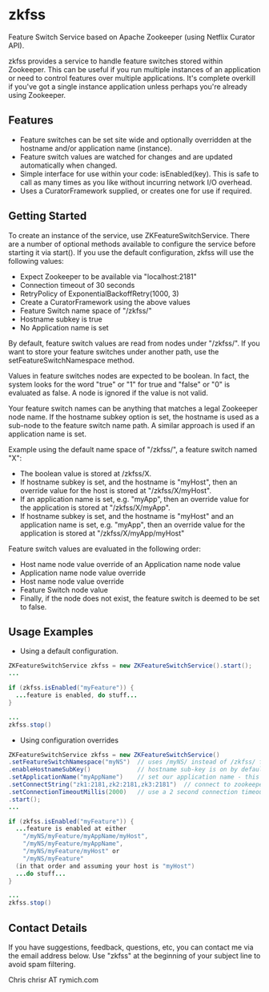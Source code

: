zkfss
=====

Feature Switch Service based on Apache Zookeeper (using Netflix Curator API).

zkfss provides a service to handle feature switches stored within Zookeeper.  This can be useful if you run multiple 
instances of an application or need to control features over multiple applications.  It's complete overkill if you've
got a single instance application unless perhaps you're already using Zookeeper.
 
Features
--------

* Feature switches can be set site wide and optionally overridden at the hostname and/or application name (instance).
* Feature switch values are watched for changes and are updated automatically when changed.
* Simple interface for use within your code: isEnabled(key).  This is safe to call as many times as you like without
incurring network I/O overhead. 
* Uses a CuratorFramework supplied, or creates one for use if required.

Getting Started
---------------

To create an instance of the service, use ZKFeatureSwitchService.  There are a number of optional methods available to 
configure the service before starting it via start().  If you use the default configuration, zkfss will use the following
values:

* Expect Zookeeper to be available via "localhost:2181"
* Connection timeout of 30 seconds
* RetryPolicy of ExponentialBackoffRetry(1000, 3)
* Create a CuratorFramework using the above values
* Feature Switch name space of "/zkfss/"
* Hostname subkey is true
* No Application name is set

By default, feature switch values are read from nodes under "/zkfss/".  If you want to store your feature switches under
another path, use the setFeatureSwitchNamespace method.  

Values in feature switches nodes are expected to be boolean.  In fact, the system looks for the word "true" or "1" for 
true and "false" or "0" is evaluated as false.  A node is ignored if the value is not valid.

Your feature switch names can be anything that matches a legal Zookeeper node name.  If the hostname subkey option is set, 
the hostname is used as a sub-node to the feature switch name path.  A similar approach is used if an application name is
set.

Example using the default name space of "/zkfss/", a feature switch named "X":

* The boolean value is stored at /zkfss/X.
* If hostname subkey is set, and the hostname is "myHost", then an override value for the host is stored at "/zkfss/X/myHost".
* If an application name is set, e.g. "myApp", then an override value for the application is stored at "/zkfss/X/myApp".
* If hostname subkey is set, and the hostname is "myHost" and an application name is set, e.g. "myApp", then an override value 
for the application is stored at "/zkfss/X/myApp/myHost" 

Feature switch values are evaluated in the following order:

* Host name node value override of an Application name node value
* Application name node value override
* Host name node value override
* Feature Switch node value
* Finally, if the node does not exist, the feature switch is deemed to be set to false.

Usage Examples
--------------

* Using a default configuration.

```java
ZKFeatureSwitchService zkfss = new ZKFeatureSwitchService().start();
...

if (zkfss.isEnabled("myFeature")) {
  ...feature is enabled, do stuff...
}

...
zkfss.stop()
```

* Using configuration overrides

```java
ZKFeatureSwitchService zkfss = new ZKFeatureSwitchService()
.setFeatureSwitchNamespace("myNS")  // uses /myNS/ instead of /zkfss/ for the name space
.enableHostnameSubKey()             // hostname sub-key is on by default anyway
.setApplicationName("myAppName")    // set our application name - this should be unique per application instance
.setConnectString("zk1:2181,zk2:2181,zk3:2181")  // connect to zookeeper hosts zk1, zk2, zk3
.setConnectionTimeoutMillis(2000)   // use a 2 second connection timeout to zookeeper       
.start();
...

if (zkfss.isEnabled("myFeature")) {
  ...feature is enabled at either 
    "/myNS/myFeature/myAppName/myHost", 
    "/myNS/myFeature/myAppName", 
    "/myNS/myFeature/myHost" or 
    "/myNS/myFeature" 
  (in that order and assuming your host is "myHost")
  ...do stuff...
}

...
zkfss.stop()
```

Contact Details
---------------

If you have suggestions, feedback, questions, etc, you can contact me via the email address below.  Use "zkfss" at the 
beginning of your subject line to avoid spam filtering.

Chris
chrisr AT rymich.com

